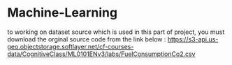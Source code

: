 # Machine-Learning

to working on dataset source which is used in this part of project, you must download the orginal source code from the link below :
https://s3-api.us-geo.objectstorage.softlayer.net/cf-courses-data/CognitiveClass/ML0101ENv3/labs/FuelConsumptionCo2.csv
